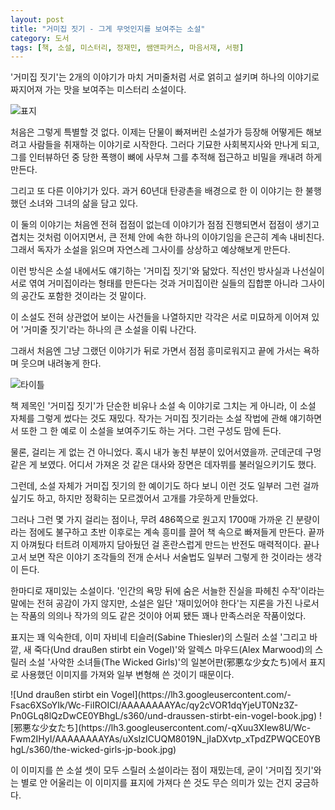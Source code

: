 ```yaml
---
layout: post
title: "거미집 짓기 - 그게 무엇인지를 보여주는 소설"
category: 도서
tags: [책, 소설, 미스터리, 정재민, 쌤앤파커스, 마음서재, 서평]
---
```


'거미집 짓기'는 2개의 이야기가
마치 거미줄처럼 서로 얽히고 설키며
하나의 이야기로 짜지어져 가는 맛을 보여주는 미스터리 소설이다.

![표지](https://lh3.googleusercontent.com/-jMPmByQXaXA/Wc98xgojuTI/AAAAAAAAYAE/g9jjkO04ORkx5f-PDp7-tUQndLnur93LgCE0YBhgL/s480/making-a-cobweb-book.jpg)
<!--
http://www.samnparkers.com/book/book_detail.do?bkcd=1708290001
-->

처음은 그렇게 특별할 것 없다.
이제는 단물이 빠져버린 소설가가 등장해
어떻게든 해보려고 사람들을 취재하는 이야기로 시작한다.
그러다 기묘한 사회복지사와 만나게 되고,
그를 인터뷰하던 중 당한 폭행이 뼈에 사무쳐
그를 추적해 접근하고 비밀을 캐내려 하게 만든다.

그리고 또 다른 이야기가 있다.
과거 60년대 탄광촌을 배경으로 한 이 이야기는
한 불행했던 소녀와 그녀의 삶을 담고 있다.

이 둘의 이야기는 처음엔 전혀 접점이 없는데
이야기가 점점 진행되면서 접점이 생기고 겹치는 것처럼 이어지면서,
큰 전체 안에 속한 하나의 이야기임을 은근히 계속 내비친다.
그래서 독자가 소설을 읽으며 자연스레 그사이를 상상하고 예상해보게 만든다.

이런 방식은 소설 내에서도 얘기하는 '거미집 짓기'와 닮았다.
직선인 방사실과 나선실이 서로 엮여 거미집이라는 형태를 만든다는 것과
거미집이란 실들의 집합뿐 아니라 그사이의 공간도 포함한 것이라는 것 말이다.
<!--
p.371~372
-->
이 소설도 전혀 상관없어 보이는 사건들을 나열하지만
각각은 서로 미묘하게 이어져 있어
'거미줄 짓기'라는 하나의 큰 소설을 이뤄 나간다.

그래서 처음엔 그냥 그랬던 이야기가
뒤로 가면서 점점 흥미로워지고
끝에 가서는 욕하며 웃으며 내려놓게 한다.

![타이틀](https://lh3.googleusercontent.com/-hnsTZDh3jsA/Wc-aTb2gApI/AAAAAAAAYBI/CfVrzASArJYWJf_V1NHHjYUxRkefHzsgQCE0YBhgL/s649/making-a-cobweb-book-title.jpg)

책 제목인 '거미집 짓기'가 단순한 비유나 소설 속 이야기로 그치는 게 아니라,
이 소설 자체를 그렇게 썼다는 것도 재밌다.
작가는 거미집 짓기라는 소설 작법에 관해 얘기하면서
또한 그 한 예로 이 소설을 보여주기도 하는 거다.
그런 구성도 맘에 든다.

물론, 걸리는 게 없는 건 아니었다.
혹시 내가 놓친 부분이 있어서였을까.
군데군데 구멍 같은 게 보였다.
어디서 가져온 것 같은 대사와 장면은 데자뷔를 불러일으키기도 했다.
<!--
대표적인 예가 p.378
“니가 짐승 새낀지 사람 새낀지 알 수가 있어야지.”
그리고 여기까지 오게 된 상황
이거 분명 전에도 있지 않았나?
-->
그런데, 소설 자체가 거미집 짓기의 한 예이기도 하다 보니
이런 것도 일부러 그런 걸까 싶기도 하고,
하지만 정확히는 모르겠어서 고개를 갸웃하게 만들었다.

그러나 그런 몇 가지 걸리는 점이나,
무려 486쪽으로 원고지 1700매 가까운 긴 분량이라는 점에도 불구하고
초반 이후로는 계속 흥미를 끌어 책 속으로 빠져들게 만든다.
끝까지 아껴뒀다 터트려 이제까지 담아뒀던 걸 혼란스럽게 만드는 반전도 매력적이다.
끝나고서 보면 작은 이야기 조각들의 전개 순서나 서술법도 일부러 그렇게 한 것이라는 생각이 든다.
<!--
소설가 이재영의 이야기로 시작한 것이나,
이재영 파트는 1인칭, 과거 파트는 3인칭으로 서술한 것도
일부러 그런 것처럼 보인다는 말이다.
-->

한마디로 재미있는 소설이다.
'인간의 욕망 뒤에 숨은 서늘한 진실을 파헤친 수작'이라는 말에는 전혀 공감이 가지 않지만,
소설은 일단 '재미있어야 한다'는 지론을 가진 나로서는
작품의 의의나 작가의 의도 같은 것이야 어찌 됐든
꽤나 만족스러운 작품이었다.

표지는 꽤 익숙한데,
이미 자비네 티슬러(Sabine Thiesler)의 스릴러 소설 '그리고 바깥, 새 죽다(Und draußen stirbt ein Vogel)'와
알렉스 마우드(Alex Marwood)의 스릴러 소설 '사악한 소녀들(The Wicked Girls)'의 일본어판(邪悪な少女たち)에서
표지로 사용했던 이미지를 가져와 일부 변형해 쓴 것이기 때문이다.

<p class="center" markdown="1">
![Und draußen stirbt ein Vogel](https://lh3.googleusercontent.com/-Fsac6XSoYIk/Wc-FiIROICI/AAAAAAAAYAc/qy2cVOR1dqYjeUT0Nz3Z-Pn0GLq8lQzDwCE0YBhgL/s360/und-draussen-stirbt-ein-vogel-book.jpg)
![邪悪な少女たち](https://lh3.googleusercontent.com/-qXuu3XIew8U/Wc-Fwm2IHyI/AAAAAAAAYAs/uXsIzICUQM8019N_jIaDXvtp_xTpdZPWQCE0YBhgL/s360/the-wicked-girls-jp-book.jpg)
</p>

이 이미지를 쓴 소설 셋이 모두 스릴러 소설이라는 점이 재밌는데,
굳이 '거미집 짓기'와는 별로 안 어울리는 이 이미지를 표지에 가져다 쓴 것도
무슨 의미가 있는 건지 궁금하다.
